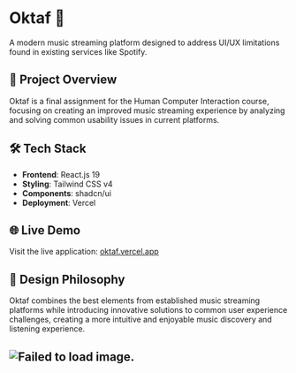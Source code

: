 # Oktaf 🎵

A modern music streaming platform designed to address UI/UX limitations found in existing services like Spotify.

## 🎯 Project Overview

Oktaf is a final assignment for the Human Computer Interaction course, focusing on creating an improved music streaming experience by analyzing and solving common usability issues in current platforms.

## 🛠️ Tech Stack

- **Frontend**: React.js 19
- **Styling**: Tailwind CSS v4
- **Components**: shadcn/ui
- **Deployment**: Vercel

## 🌐 Live Demo

Visit the live application: [oktaf.vercel.app](https://oktaf.vercel.app)

## 🎨 Design Philosophy

Oktaf combines the best elements from established music streaming platforms while introducing innovative solutions to common user experience challenges, creating a more intuitive and enjoyable music discovery and listening experience.

![Failed to load image.](https://res.cloudinary.com/dewgvguem/image/upload/v1748493209/demo_screenshot_zqjwtk.png)
---
